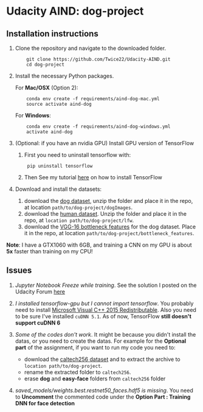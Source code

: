 # Udacity AIND: dog-project 

## Installation instructions
1. Clone the repository and navigate to the downloaded folder.
	```	
		git clone https://github.com/Twice22/Udacity-AIND.git
		cd dog-project
	```

2. Install the necessary Python packages.
	
	For __Mac/OSX__ (Option 2):
	```
		conda env create -f requirements/aind-dog-mac.yml
		source activate aind-dog
	```

	For __Windows__:
	```
		conda env create -f requirements/aind-dog-windows.yml
		activate aind-dog
	```
	
3. (Optional: if you have an nvidia GPU) Install GPU version of TensorFlow
    1. First you need to uninstall tensorflow with:
        ```shell
         pip uninstall tensorflow
        ```
   2. Then See my tutorial [here](https://twice22.github.io/tensorflow/ "How to Install TensorFlow") on how to install            TensorFlow
4. Download and install the datasets:
    1. download the [dog dataset](https://s3-us-west-1.amazonaws.com/udacity-aind/dog-project/dogImages.zip), unzip the            folder and place it in the repo, at location `path/to/dog-project/dogImages`.
    2. download the [human dataset](http://vis-www.cs.umass.edu/lfw/lfw.tgz). Unzip the folder and place it in the repo, at        `location path/to/dog-project/lfw`.
    3. download the [VGG-16 bottleneck features](https://s3-us-west-1.amazonaws.com/udacity-aind/dog-project/DogVGG16Data.npz) for the dog dataset. Place it in the repo, at location `path/to/dog-project/bottleneck_features`.

**Note**: I have a GTX1060 with 6GB, and training a CNN on my GPU is about **5x** faster than training on my CPU!

## Issues
1. _Jupyter Notebook Freeze while training_. See the solution I posted on the Udacity Forum [here](https://discussions.udacity.com/t/jupyter-notebook-freeze-while-training-solution/247335 "Solution")
2. _I installed tensorflow-gpu but I cannot import tensorflow_. You probably need to install [Microsoft Visual C++ 2015 Redistributable](https://www.microsoft.com/en-us/download/details.aspx?id=53840 "Microsoft Visual C++ 2015"). Also you need to be sure I've installed `cuDNN 5.1`. As of now, TensorFlow **still doesn't support cuDNN 6**
3. _Some of the codes don't work_. It might be because you didn't install the datas, or you need to create the datas. For example for the **Optional part** of the assignment, if you want to run my code you need to:
    - download the [caltech256 dataset](http://www.vision.caltech.edu/Image_Datasets/Caltech256/256_ObjectCategories.tar)         and to extract the archive to `location path/to/dog-project`.
    - rename the extracted folder to `caltech256`.
    - erase **dog** and **easy-face** folders from `caltech256` folder

4. _saved_models/weights.best.restnet50_faces.hdf5 is missing_. You need to **Uncomment** the commented code under the **Option Part : Training DNN for face detection**




